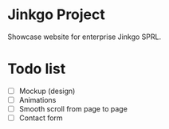 # Jinkgo Project
Showcase website for enterprise Jinkgo SPRL.

# Todo list
- [ ] Mockup (design)
- [ ] Animations
- [ ] Smooth scroll from page to page
- [ ] Contact form